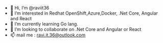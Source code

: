 - 👋 Hi, I’m @raviit36
- 👀 I’m interested in Redhat OpenShift,Azure,Docker, .Net Core,  Angular and React
- 🌱 I’m currently learning Go lang.
- 💞️ I’m looking to collaborate on .Net Core and Angular or React
- 📫 mail me : ravi.it.36@outlook.com

<!---
raviit36/raviit36 is a ✨ special ✨ repository because its `README.md` (this file) appears on your GitHub profile.
You can click the Preview link to take a look at your changes.
--->
